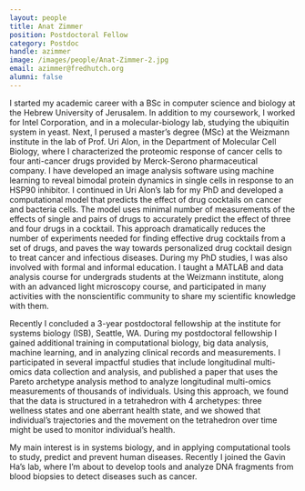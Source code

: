 ```yaml
---
layout: people
title: Anat Zimmer
position: Postdoctoral Fellow
category: Postdoc
handle: azimmer
image: /images/people/Anat-Zimmer-2.jpg
email: azimmer@fredhutch.org
alumni: false
---
```


I started my academic career with a BSc in computer science and biology at the Hebrew University of Jerusalem. In addition to my coursework, I worked for Intel Corporation, and in a molecular-biology lab, studying the ubiquitin system in yeast. Next, I perused a master’s degree (MSc) at the Weizmann institute in the lab of Prof. Uri Alon, in the Department of Molecular Cell Biology, where I characterized the proteomic response of cancer cells to four anti-cancer drugs provided by Merck-Serono pharmaceutical company. I have developed an image analysis software using machine learning to reveal bimodal protein dynamics in single cells in response to an HSP90 inhibitor. I continued in Uri Alon’s lab for my PhD and developed a computational model that predicts the effect of drug cocktails on cancer and bacteria cells. The model uses minimal number of measurements of the effects of single and pairs of drugs to accurately predict the effect of three and four drugs in a cocktail. This approach dramatically reduces the number of experiments needed for finding effective drug cocktails from a set of drugs, and paves the way towards personalized drug cocktail design to treat cancer and infectious diseases. During my PhD studies, I was also involved with formal and informal education. I taught a MATLAB and data analysis course for undergrads students at the Weizmann institute, along with an advanced light microscopy course, and participated in many activities with the nonscientific community to share my scientific knowledge with them.

Recently I concluded a 3-year postdoctoral fellowship at the institute for systems biology (ISB), Seattle, WA. During my postdoctoral fellowship I gained additional training in computational biology, big data analysis, machine learning, and in analyzing clinical records and measurements. I participated in several impactful studies that include longitudinal multi-omics data collection and analysis, and published a paper that uses the Pareto archetype analysis method to analyze longitudinal multi-omics measurements of thousands of individuals. Using this approach, we found that the data is structured in a tetrahedron with 4 archetypes: three wellness states and one aberrant health state, and we showed that individual’s trajectories and the movement on the tetrahedron over time might be used to monitor individual’s health.

My main interest is in systems biology, and in applying computational tools to study, predict and prevent human diseases. Recently I joined the Gavin Ha’s lab, where I’m about to develop tools and analyze DNA fragments from blood biopsies to detect diseases such as cancer. 
